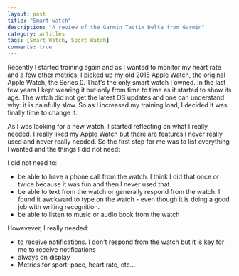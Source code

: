 ```yaml
---
layout: post
title: "Smart watch"
description: "A review of the Garmin Tactix Delta from Garmin"
category: articles
tags: [Smart Watch, Sport Watch]
comments: true
---
```


Recently I started training again and as I wanted to monitor my heart rate and a few other metrics, I picked up my old 2015 Apple Watch, the original Apple Watch, the Series 0. That's the only smart watch I owned. In the last few years I kept wearing it but only from time to time as it started to show its age. The watch did not get the latest OS updates and one can understand why: it is painfully slow. So as I increased my training load, I decided it was finally time to change it.

As I was looking for a new watch, I started reflecting on what I really needed. I really liked my Apple Watch but there are features I never really used and never really needed. So the first step for me was to list everything I wanted and the things I did not need:

I did not need to:
* be able to have a phone call from the watch. I think I did that once or twice because it was fun and then I never used that.
* be able to text from the watch or generally respond from the watch. I found it awckward to type on the watch - even though it is doing a good job with writing recognition.
* be able to listen to music or audio book from the watch

Howevever, I really needed:
* to receive notifications. I don't respond from the watch but it is key for me to receive notifications
* always on display
* Metrics for sport: pace, heart rate, etc... 

